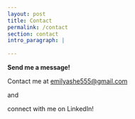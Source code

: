 ```yaml
---
layout: post
title: Contact
permalink: /contact
section: contact
intro_paragraph: |
  
---
```

**Send me a message!**

Contact me at emilyashe555@gmail.com

and

connect with me on LinkedIn!
